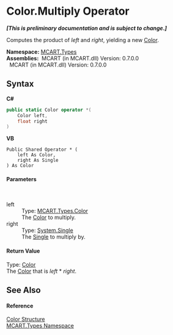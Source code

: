 # Color.Multiply Operator 
 _**\[This is preliminary documentation and is subject to change.\]**_

Computes the product of *left* and *right*, yielding a new <a href="b2f59482-b5b7-a7aa-b3e0-1a7c0ef43382">Color</a>.

**Namespace:**&nbsp;<a href="c5168ca1-3831-8d0b-91b8-6ec8e54f9c51">MCART.Types</a><br />**Assemblies:**&nbsp;&nbsp;MCART (in MCART.dll) Version: 0.7.0.0<br />&nbsp;&nbsp;MCART (in MCART.dll) Version: 0.7.0.0<br />

## Syntax

**C#**<br />
``` C#
public static Color operator *(
	Color left,
	float right
)
```

**VB**<br />
``` VB
Public Shared Operator * ( 
	left As Color,
	right As Single
) As Color
```


#### Parameters
&nbsp;<dl><dt>left</dt><dd>Type: <a href="b2f59482-b5b7-a7aa-b3e0-1a7c0ef43382">MCART.Types.Color</a><br />The <a href="b2f59482-b5b7-a7aa-b3e0-1a7c0ef43382">Color</a> to multiply.</dd><dt>right</dt><dd>Type: <a href="http://msdn2.microsoft.com/es-es/library/3www918f" target="_blank">System.Single</a><br />The <a href="http://msdn2.microsoft.com/es-es/library/3www918f" target="_blank">Single</a> to multiply by.</dd></dl>

#### Return Value
Type: <a href="b2f59482-b5b7-a7aa-b3e0-1a7c0ef43382">Color</a><br />The <a href="b2f59482-b5b7-a7aa-b3e0-1a7c0ef43382">Color</a> that is *left* * *right*.

## See Also


#### Reference
<a href="b2f59482-b5b7-a7aa-b3e0-1a7c0ef43382">Color Structure</a><br /><a href="c5168ca1-3831-8d0b-91b8-6ec8e54f9c51">MCART.Types Namespace</a><br />